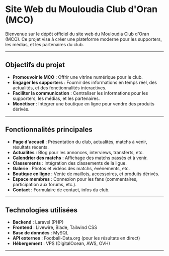 # Site Web du Mouloudia Club d'Oran (MCO)

Bienvenue sur le dépôt officiel du site web du Mouloudia Club d'Oran (MCO). Ce projet vise à créer une plateforme moderne pour les supporters, les médias, et les partenaires du club.

---

## **Objectifs du projet**
- **Promouvoir le MCO** : Offrir une vitrine numérique pour le club.
- **Engager les supporters** : Fournir des informations en temps réel, des actualités, et des fonctionnalités interactives.
- **Faciliter la communication** : Centraliser les informations pour les supporters, les médias, et les partenaires.
- **Monétiser** : Intégrer une boutique en ligne pour vendre des produits dérivés.

---

## **Fonctionnalités principales**
- **Page d'accueil** : Présentation du club, actualités, matchs à venir, résultats récents.
- **Actualités** : Blog pour les annonces, interviews, transferts, etc.
- **Calendrier des matchs** : Affichage des matchs passés et à venir.
- **Classements** : Intégration des classements de la ligue.
- **Galerie** : Photos et vidéos des matchs, événements, etc.
- **Boutique en ligne** : Vente de maillots, accessoires, et produits dérivés.
- **Espace membres** : Connexion pour les fans (commentaires, participation aux forums, etc.).
- **Contact** : Formulaire de contact, infos du club.

---

## **Technologies utilisées**
- **Backend** : Laravel (PHP)
- **Frontend** : Livewire, Blade, Tailwind CSS
- **Base de données** : MySQL
- **API externes** : Football-Data.org (pour les résultats en direct)
- **Hébergement** : VPS (DigitalOcean, AWS, OVH)

---
<!-- 
## **Installation**
1. **Cloner le dépôt** :
   ```bash
   git clone https://github.com/votre-utilisateur/mco-website.git
   cd mco-website -->